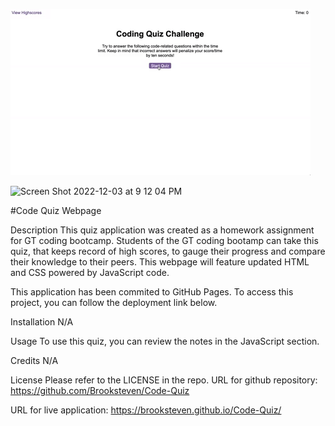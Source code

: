 ![Watch the video](https://raw.githubusercontent.com/Brooksteven/Code-Quiz/main/Assets/04-web-apis-homework-demo.gif)

<img width="1440" alt="Screen Shot 2022-12-03 at 9 12 04 PM" src="https://user-images.githubusercontent.com/115267657/205470696-bb6640a4-6dc7-43b2-8784-ee3fe1a23a18.png">


#Code Quiz Webpage

Description
This quiz application was created as a homework assignment for GT coding bootcamp. Students of the GT coding bootamp can take this quiz, that keeps record of high scores, to gauge their progress and compare their knowledge to their peers. This webpage will feature updated HTML and CSS powered by JavaScript code.

This application has been commited to GitHub Pages. To access this project, you can follow the deployment link below.






Installation
N/A

Usage
To use this quiz, you can review the notes in the JavaScript section.

Credits
N/A

License
Please refer to the LICENSE in the repo. URL for github repository: https://github.com/Brooksteven/Code-Quiz

URL for live application: https://brooksteven.github.io/Code-Quiz/
